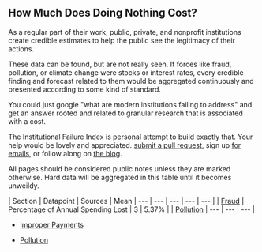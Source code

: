 ## How Much Does Doing Nothing Cost?

As a regular part of their work, public, private, and nonprofit institutions create credible estimates to help the public see the legitimacy of their actions. 

These data can be found, but are not really seen. If forces like fraud, pollution, or climate change were stocks or interest rates, every credible finding and forecast related to them would be aggregated continuously and presented according to some kind of standard. 

You could just google "what are modern institutions failing to address" and get an answer rooted and related to granular research that is associated with a cost. 

The Institutional Failure Index is personal attempt to build exactly that. Your help would be lovely and appreciated. [submit a pull request](https://github.com/srvo/failure/pulls), sign up [for emails](http://eepurl.com/c-hM25), or follow along on [the blog](http://srvo.org/). 

All pages should be considered public notes unless they are marked otherwise. Hard data will be aggregated in this table until it becomes unweildy.  

| Section | Datapoint | Sources | Mean 
| --- | --- | --- | --- | --- |
| [Fraud](fraud.md) | Percentage of Annual Spending Lost | 3 | 5.37% |
| [Pollution](pollution.md) | --- | --- | --- |

* [Improper Payments](improper.md)

* [Pollution](pollution.md)
